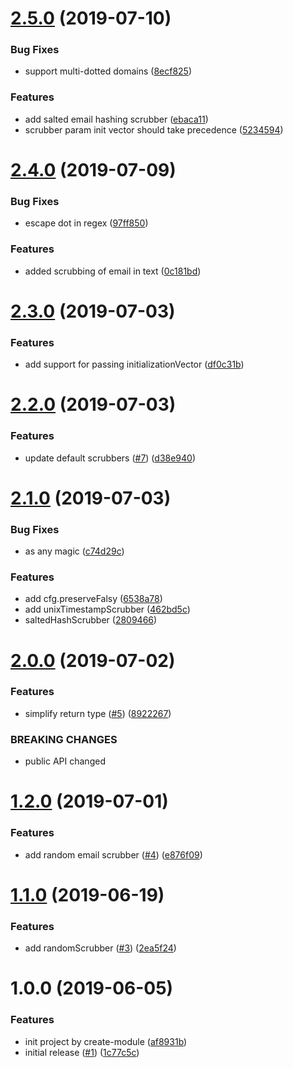 # [2.5.0](https://github.com/NaturalCycles/scrubber-lib/compare/v2.4.0...v2.5.0) (2019-07-10)


### Bug Fixes

* support multi-dotted domains ([8ecf825](https://github.com/NaturalCycles/scrubber-lib/commit/8ecf825))


### Features

* add salted email hashing scrubber ([ebaca11](https://github.com/NaturalCycles/scrubber-lib/commit/ebaca11))
* scrubber param init vector should take precedence ([5234594](https://github.com/NaturalCycles/scrubber-lib/commit/5234594))

# [2.4.0](https://github.com/NaturalCycles/scrubber-lib/compare/v2.3.0...v2.4.0) (2019-07-09)


### Bug Fixes

* escape dot in regex ([97ff850](https://github.com/NaturalCycles/scrubber-lib/commit/97ff850))


### Features

* added scrubbing of email in text ([0c181bd](https://github.com/NaturalCycles/scrubber-lib/commit/0c181bd))

# [2.3.0](https://github.com/NaturalCycles/scrubber-lib/compare/v2.2.0...v2.3.0) (2019-07-03)


### Features

* add support for passing initializationVector ([df0c31b](https://github.com/NaturalCycles/scrubber-lib/commit/df0c31b))

# [2.2.0](https://github.com/NaturalCycles/scrubber-lib/compare/v2.1.0...v2.2.0) (2019-07-03)


### Features

* update default scrubbers ([#7](https://github.com/NaturalCycles/scrubber-lib/issues/7)) ([d38e940](https://github.com/NaturalCycles/scrubber-lib/commit/d38e940))

# [2.1.0](https://github.com/NaturalCycles/scrubber-lib/compare/v2.0.0...v2.1.0) (2019-07-03)


### Bug Fixes

* as any magic ([c74d29c](https://github.com/NaturalCycles/scrubber-lib/commit/c74d29c))


### Features

* add cfg.preserveFalsy ([6538a78](https://github.com/NaturalCycles/scrubber-lib/commit/6538a78))
* add unixTimestampScrubber ([462bd5c](https://github.com/NaturalCycles/scrubber-lib/commit/462bd5c))
* saltedHashScrubber ([2809466](https://github.com/NaturalCycles/scrubber-lib/commit/2809466))

# [2.0.0](https://github.com/NaturalCycles/scrubber-lib/compare/v1.2.0...v2.0.0) (2019-07-02)


### Features

* simplify return type ([#5](https://github.com/NaturalCycles/scrubber-lib/issues/5)) ([8922267](https://github.com/NaturalCycles/scrubber-lib/commit/8922267))


### BREAKING CHANGES

* public API changed

# [1.2.0](https://github.com/NaturalCycles/scrubber-lib/compare/v1.1.0...v1.2.0) (2019-07-01)


### Features

* add random email scrubber ([#4](https://github.com/NaturalCycles/scrubber-lib/issues/4)) ([e876f09](https://github.com/NaturalCycles/scrubber-lib/commit/e876f09))

# [1.1.0](https://github.com/NaturalCycles/scrubber-lib/compare/v1.0.0...v1.1.0) (2019-06-19)


### Features

* add randomScrubber ([#3](https://github.com/NaturalCycles/scrubber-lib/issues/3)) ([2ea5f24](https://github.com/NaturalCycles/scrubber-lib/commit/2ea5f24))

# 1.0.0 (2019-06-05)


### Features

* init project by create-module ([af8931b](https://github.com/NaturalCycles/scrubber-lib/commit/af8931b))
* initial release ([#1](https://github.com/NaturalCycles/scrubber-lib/issues/1)) ([1c77c5c](https://github.com/NaturalCycles/scrubber-lib/commit/1c77c5c))
